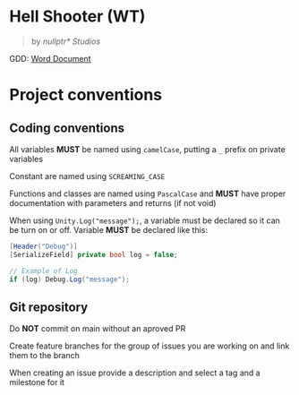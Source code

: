 # Hell Shooter (WT)
> by _nullptr* Studios_

GDD: [Word Document](https://digipen824-my.sharepoint.com/:w:/g/personal/d_rodrguez_digipen_edu/ERH7TJBSIwFHhsgFjqGd0DQBO-a-fHunU0eprdiMGsE-PQ?e=HYZekd)

# Project conventions

## Coding conventions

All variables **MUST** be named using `camelCase`, putting a `_` prefix on private variables

Constant are named using `SCREAMING_CASE`

Functions and classes are named using `PascalCase` and **MUST** have proper documentation with parameters and returns (if not void)

When using `Unity.Log("message");`, a variable must be declared so it can be turn on or off. 
Variable **MUST** be declared like this: 
```csharp
[Header("Debug")]
[SerializeField] private bool log = false;

// Example of Log
if (log) Debug.Log("message");
```

## Git repository

Do **NOT** commit on main without an aproved PR

Create feature branches for the group of issues you are working on and link them to the branch

When creating an issue provide a description and select a tag and a milestone for it
